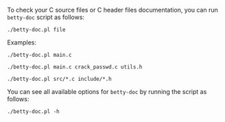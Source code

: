To check your C source files or C header files documentation, you can run `betty-doc` script as follows:

```ShellSession
./betty-doc.pl file
```

Examples:

```ShellSession
./betty-doc.pl main.c
```

```ShellSession
./betty-doc.pl main.c crack_passwd.c utils.h
```

```ShellSession
./betty-doc.pl src/*.c include/*.h
```

You can see all available options for `betty-doc` by running the script as follows:

```ShellSession
./betty-doc.pl -h
```